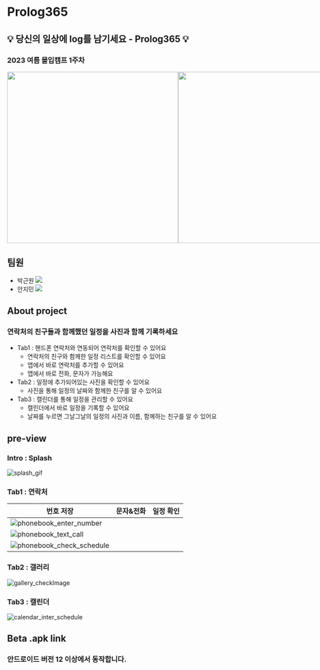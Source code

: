 # Prolog365
## 💡 당신의 일상에 log를 남기세요 - Prolog365 💡
### 2023 여름 몰입캠프 1주차

<div style="display: flex;">
  <img src="https://github.com/Prolog365/Prolog365/assets/43375122/2292a951-7391-4892-9cac-ef37e9326017" width="400" height="400">
  <img src="https://github.com/Prolog365/Prolog365/assets/43375122/6c9f8f7a-33cd-4a81-af44-e8eee40dce5a" width="400" height="400">
</div>


## 팀원
 - 박근원 <a href="https://github.com/RootPark" target="_blank"><img src="https://img.shields.io/badge/GitHub-181717?style=flat&logo=github&logoColor=white"/></a>
 - 안지민 <a href="https://github.com/retro3014" target="_blank"><img src="https://img.shields.io/badge/GitHub-181717?style=flat&logo=github&logoColor=white"/></a>

## About project
### 연락처의 친구들과 함께했던 일정을 사진과 함께 기록하세요
- Tab1 : 핸드폰 연락처와 연동되어 연락처를 확인할 수 있어요 
  - 연락처의 친구와 함께한 일정 리스트를 확인할 수 있어요
  - 앱에서 바로 연락처를 추가할 수 있어요
  - 앱에서 바로 전화, 문자가 가능해요
- Tab2 : 일정에 추가되어있는 사진을 확인할 수 있어요
  - 사진을 통해 일정의 날짜와 함께한 친구를 알 수 있어요
- Tab3 : 캘린더를 통해 일정을 관리할 수 있어요
  - 캘린더에서 바로 일정을 기록할 수 있어요
  - 날짜를 누르면 그날그날의 일정의 사진과 이름, 함께하는 친구를 알 수 있어요
 

## pre-view
### Intro : Splash
![splash_gif](https://github.com/Prolog365/Prolog365/assets/43375122/8332da34-51f7-4881-8a5a-70739753bec3)

### Tab1 : 연락처
|번호 저장|문자&전화|일정 확인|
|--|--|--|
|![phonebook_enter_number](https://github.com/Prolog365/Prolog365/assets/43375122/6cf0c8de-956a-4ae0-bc58-e51d8611546f)
|![phonebook_text_call](https://github.com/Prolog365/Prolog365/assets/43375122/da3b21d8-bea3-41bd-8c87-7d40b4cb0d16)
|![phonebook_check_schedule](https://github.com/Prolog365/Prolog365/assets/43375122/445c5e67-c512-4e90-888b-8d0e387725ec)|

### Tab2 : 갤러리
![gallery_checkImage](https://github.com/Prolog365/Prolog365/assets/43375122/9b6d7e2f-6186-487f-b57b-5bdc92bfe336)

### Tab3 : 캘린더
![calendar_inter_schedule](https://github.com/Prolog365/Prolog365/assets/43375122/86e45e3b-8435-4ff1-b626-a0f3affe8384)



## Beta .apk link
### 안드로이드 버전 12 이상에서 동작합니다.
